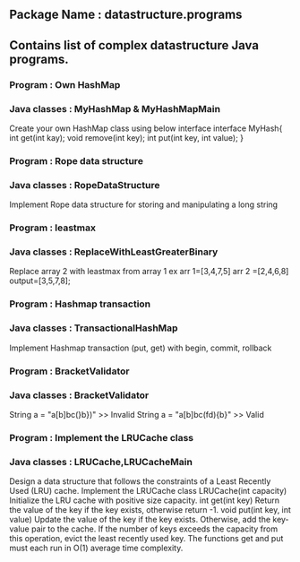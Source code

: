 ## Package Name : datastructure.programs 
## Contains list of complex datastructure Java programs.
 
### Program : Own HashMap
### Java classes : MyHashMap & MyHashMapMain 
Create your own HashMap class using below interface
interface MyHash{
int get(int kay);
void remove(int key);
int put(int key, int value);
}

### Program : Rope data structure
### Java classes : RopeDataStructure
Implement Rope data structure for storing and manipulating a long string

### Program : leastmax
### Java classes : ReplaceWithLeastGreaterBinary
Replace array 2 with leastmax from array 1 ex arr 1=[3,4,7,5] arr 2 =[2,4,6,8] output=[3,5,7,8];

### Program : Hashmap transaction
### Java classes : TransactionalHashMap
Implement Hashmap transaction (put, get) with begin, commit, rollback

### Program : BracketValidator
### Java classes : BracketValidator
String a = "a[b]bc(}b})" >> Invalid
String a = "a[b]bc(fd){b}" >> Valid

### Program : Implement the LRUCache class
### Java classes : LRUCache,LRUCacheMain
Design a data structure that follows the constraints of a Least Recently Used (LRU) cache.
Implement the LRUCache class
LRUCache(int capacity) Initialize the LRU cache with positive size capacity.
int get(int key) Return the value of the key if the key exists, otherwise return -1.
void put(int key, int value) Update the value of the key if the key exists. Otherwise, add the key-value pair to the cache. If the number of keys exceeds the capacity from this operation, evict the least recently used key.
The functions get and put must each run in O(1) average time complexity.



